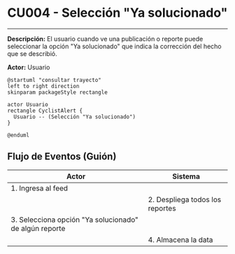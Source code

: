 # CU004 - Selección "Ya solucionado"
---

**Descripción:**  El usuario cuando ve una publicación o reporte puede seleccionar la opción "Ya solucionado" que indica la corrección del hecho que se describió.

**Actor:** Usuario

```plantuml
@startuml "consultar trayecto"
left to right direction
skinparam packageStyle rectangle

actor Usuario
rectangle CyclistAlert {
  Usuario -- (Selección "Ya solucionado")
}

@enduml
```

## Flujo de Eventos (Guión)


| Actor  | Sistema |
|--------|---------|
| 1. Ingresa al feed ||
| | 2. Despliega todos los reportes |
| 3. Selecciona opción "Ya solucionado" de algún reporte|  |
| | 4. Almacena la data|


